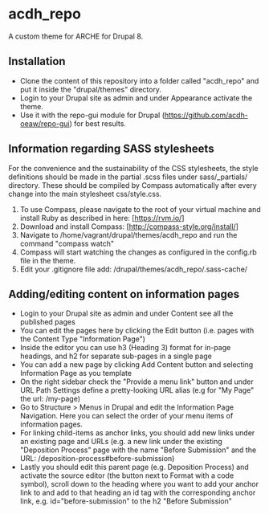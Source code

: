 # acdh_repo
A custom theme for ARCHE for Drupal 8.

## Installation
* Clone the content of this repository into a folder called "acdh_repo" and put it inside the "drupal/themes" directory.
* Login to your Drupal site as admin and under Appearance activate the theme.
* Use it with the repo-gui module for Drupal (https://github.com/acdh-oeaw/repo-gui) for best results.

## Information regarding SASS stylesheets
For the convenience and the sustainability of the CSS stylesheets, the style definitions should be made in the partial .scss files under sass/_partials/ directory. These should be compiled by Compass automatically after every change into the main stylesheet css/style.css.

1. To use Compass, please navigate to the root of your virtual machine and install Ruby as described in here: [https://rvm.io/]
2. Download and install Compass: [http://compass-style.org/install/]
3. Navigate to /home/vagrant/drupal/themes/acdh_repo and run the command "compass watch"
4. Compass will start watching the changes as configured in the config.rb file in the theme.
5. Edit your .gitignore file add: /drupal/themes/acdh_repo/.sass-cache/


## Adding/editing content on information pages
* Login to your Drupal site as admin and under Content see all the published pages
* You can edit the pages here by clicking the Edit button (i.e. pages with the Content Type "Information Page")
* Inside the editor you can use h3 (Heading 3) format for in-page headings, and h2 for separate sub-pages in a single page
* You can add a new page by clicking Add Content button and selecting Information Page as you template
* On the right sidebar check the "Provide a menu link" button and under URL Path Settings define a pretty-looking URL alias (e.g for "My Page" the url: /my-page)
* Go to Structure > Menus in Drupal and edit the Information Page Navigation. Here you can select the order of your menu items of information pages.
* For linking child-items as anchor links, you should add new links under an existing page and URLs (e.g. a new link under the existing "Deposition Process" page with the name "Before Submission" and the URL: /deposition-process#before-submission)
* Lastly you should edit this parent page (e.g. Deposition Process) and activate the source editor (the button next to Format with a code symbol), scroll down to the heading where you want to add your anchor link to and add to that heading an id tag with the corresponding anchor link, e.g. id="before-submission" to the h2 "Before Submission"

